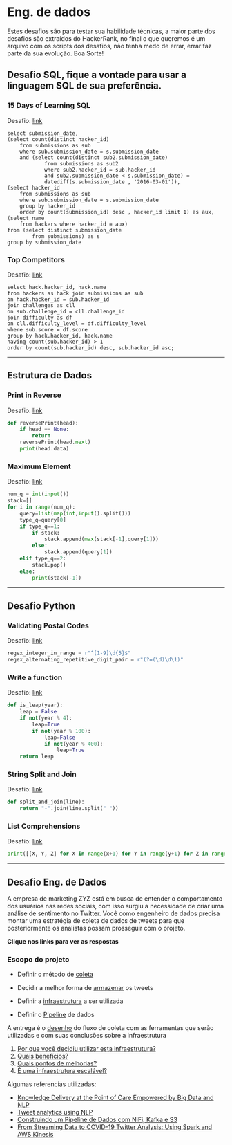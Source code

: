 # Eng. de dados

Estes desafios são para testar sua habilidade técnicas, a maior parte dos desafios são extraídos do HackerRank, no final o que queremos é um arquivo com os scripts dos desafios, não tenha medo de errar, errar faz parte da sua evolução. Boa Sorte!

## Desafio SQL, fique a vontade para usar a linguagem SQL de sua preferência.

### 15 Days of Learning SQL
Desafio: [link](https://www.hackerrank.com/challenges/15-days-of-learning-sql/problem)

```mysql
select submission_date, 
(select count(distinct hacker_id)  
    from submissions as sub  
    where sub.submission_date = s.submission_date 
    and (select count(distinct sub2.submission_date) 
            from submissions as sub2 
            where sub2.hacker_id = sub.hacker_id 
            and sub2.submission_date < s.submission_date) = 
            datediff(s.submission_date , '2016-03-01')),
(select hacker_id  
    from submissions as sub 
    where sub.submission_date = s.submission_date 
    group by hacker_id 
    order by count(submission_id) desc , hacker_id limit 1) as aux,
(select name 
    from hackers where hacker_id = aux)
from (select distinct submission_date
        from submissions) as s
group by submission_date
```

### Top Competitors
Desafio: [link](https://www.hackerrank.com/challenges/full-score/problem)

```mysql
select hack.hacker_id, hack.name
from hackers as hack join submissions as sub
on hack.hacker_id = sub.hacker_id 
join challenges as cll 
on sub.challenge_id = cll.challenge_id
join difficulty as df 
on cll.difficulty_level = df.difficulty_level
where sub.score = df.score
group by hack.hacker_id, hack.name
having count(sub.hacker_id) > 1
order by count(sub.hacker_id) desc, sub.hacker_id asc;
```

------

##  Estrutura de Dados

### Print in Reverse
Desafio: [link](https://www.hackerrank.com/challenges/print-the-elements-of-a-linked-list-in-reverse/problem)

```python
def reversePrint(head):
	if head == None:
        return
    reversePrint(head.next)
    print(head.data)
```

### Maximum Element
Desafio: [link](https://www.hackerrank.com/challenges/maximum-element/problem)

```python
num_q = int(input())
stack=[]
for i in range(num_q):
    query=list(map(int,input().split()))
    type_q=query[0]
    if type_q==1:
        if stack:
            stack.append(max(stack[-1],query[1]))
        else:
            stack.append(query[1])
    elif type_q==2:
        stack.pop()
    else:
        print(stack[-1])
```

------

## Desafio Python

### Validating Postal Codes
Desafio: [link](https://www.hackerrank.com/challenges/validating-postalcode/problem)

```python
regex_integer_in_range = r"^[1-9]\d{5}$"
regex_alternating_repetitive_digit_pair = r"(?=(\d)\d\1)"
```

### Write a function
Desafio: [link](https://www.hackerrank.com/challenges/write-a-function/problem)

```python
def is_leap(year):
    leap = False
    if not(year % 4):
        leap=True
        if not(year % 100):
            leap=False
            if not(year % 400):
                leap=True
    return leap
```

### String Split and Join
Desafio: [link](https://www.hackerrank.com/challenges/python-string-split-and-join/problem)

```python
def split_and_join(line):
    return "-".join(line.split(" "))
```

### List Comprehensions
Desafio: [link](https://www.hackerrank.com/challenges/list-comprehensions/problem)

```python
print([[X, Y, Z] for X in range(x+1) for Y in range(y+1) for Z in range(z+1) if X + Y + Z != n])
```

------

## Desafio Eng. de Dados

A empresa de marketing ZYZ está em busca de entender o comportamento dos usuários nas redes sociais, com isso surgiu a necessidade de criar uma análise de sentimento no Twitter. Você como engenheiro de dados precisa montar uma estratégia de coleta de dados de tweets para que posteriormente os analistas possam prosseguir com o projeto.

**Clique nos links para ver as respostas**

### Escopo do projeto

- Definir o método de [coleta](coleta.md)

- Decidir a melhor forma de [armazenar](armazenar.md) os tweets

- Definir a [infraestrutura](infraestrutura.md) a ser utilizada

- Definir o [Pipeline](Pipeline.md) de dados

A entrega é o [desenho](PipelineDosDados.png) do fluxo de coleta com as ferramentas que serão utilizadas e com suas conclusões sobre a infraestrutura

  1. [Por que você decidiu utilizar esta infraestrutura?](questao1.md)
  2. [Quais benefícios?](questao2.md)
  3. [Quais pontos de melhorias?](questao3.md)
  4. [É uma infraestrutura escalável?](questao4.md)
  
Algumas referencias utilizadas:
- [Knowledge Delivery at the Point of Care Empowered by Big Data and NLP](BigDataAndNLP.pdf)
- [Tweet analytics using NLP](https://medium.com/analytics-vidhya/tweet-analytics-using-nlp-f83b9f7f7349)
- [Construindo um Pipeline de Dados com NiFi, Kafka e S3](https://medium.com/data-hackers/construindo-um-pipeline-de-dados-com-nifi-kafka-e-s3-parte-1-2-d7e4a9aeb136)
- [From Streaming Data to COVID-19 Twitter Analysis: Using Spark and AWS Kinesis](https://towardsdatascience.com/playing-with-data-gracefully-1-a-near-real-time-data-pipeline-using-spark-structured-streaming-409dc1b4aa3a)